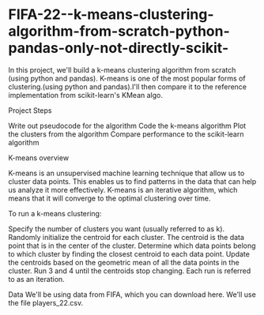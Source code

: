 # FIFA-22--k-means-clustering-algorithm-from-scratch-python-pandas-only-not-directly-scikit-
In this project, we'll build a k-means clustering algorithm from scratch (using python and pandas). K-means is one of the most popular forms of clustering.(using python and pandas).I'll then compare it to the reference implementation from scikit-learn's KMean algo.




Project Steps

Write out pseudocode for the algorithm
Code the k-means algorithm
Plot the clusters from the algorithm
Compare performance to the scikit-learn algorithm


K-means overview

K-means is an unsupervised machine learning technique that allow us to cluster data points. This enables us to find patterns in the data that can help us analyze it more effectively. K-means is an iterative algorithm, which means that it will converge to the optimal clustering over time.

To run a k-means clustering:

Specify the number of clusters you want (usually referred to as k).
Randomly initialize the centroid for each cluster. The centroid is the data point that is in the center of the cluster.
Determine which data points belong to which cluster by finding the closest centroid to each data point.
Update the centroids based on the geometric mean of all the data points in the cluster.
Run 3 and 4 until the centroids stop changing. Each run is referred to as an iteration.

Data
We'll be using data from FIFA, which you can download here. We'll use the file players_22.csv.



